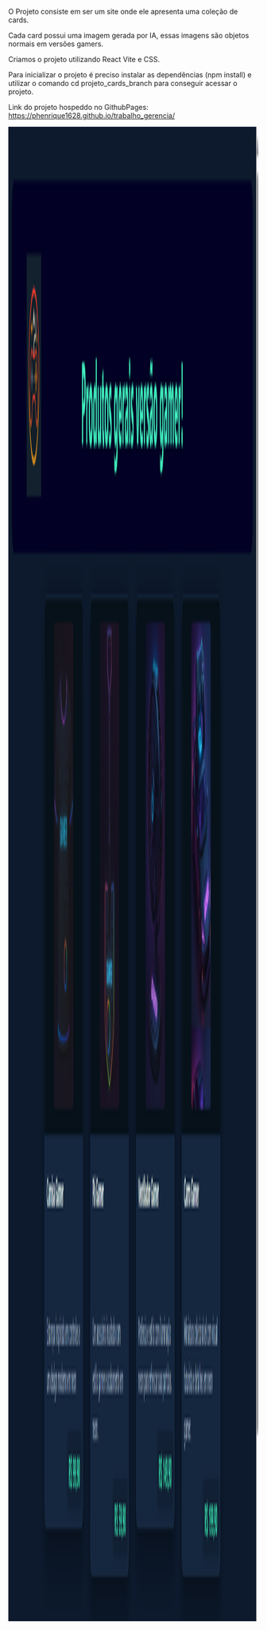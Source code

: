 O Projeto consiste em ser um site onde ele apresenta uma coleção de cards.

Cada card possui uma imagem gerada por IA, essas imagens são objetos normais em versões gamers.

Criamos o projeto utilizando React Vite e CSS.

Para inicializar o projeto é preciso instalar as dependências (npm install) e utilizar o comando cd projeto_cards_branch para conseguir acessar o projeto.

Link do projeto hospeddo no GithubPages: https://phenrique1628.github.io/trabalho_gerencia/

<img width="1200" height="3000" src="/public/Captura de tela 2025-09-29 221644.png">